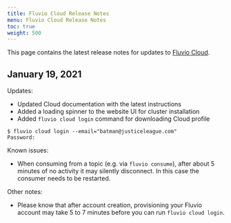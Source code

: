 ```yaml
---
title: Fluvio Cloud Release Notes
menu: Fluvio Cloud Release Notes
toc: true
weight: 500
---
```


This page contains the latest release notes for updates to [Fluvio Cloud].

[Fluvio Cloud]: https://cloud.fluvio.io/signup

## January 19, 2021

Updates:

- Updated Cloud documentation with the latest instructions
- Added a loading spinner to the website UI for cluster installation
- Added `fluvio cloud login` command for downloading Cloud profile

```
$ fluvio cloud login --email="batman@justiceleague.com"
Password:
```

Known issues:

- When consuming from a topic (e.g. via `fluvio consume`), after about 5
  minutes of no activity it may silently disconnect. In this case the
  consumer needs to be restarted.
  
Other notes:

- Please know that after account creation, provisioning your Fluvio account
  may take 5 to 7 minutes before you can run `fluvio cloud login`.

